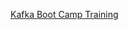 ﻿[Kafka Boot Camp Training](https://docs.google.com/spreadsheets/d/1UurgA_DfnpFZpfHj7eT0N1dIeXqueC7isBgi1jLN7UU/edit?usp=sharing)